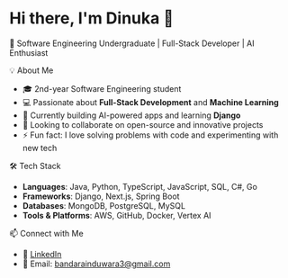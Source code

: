 # Hi there, I'm Dinuka 👋  
🚀 Software Engineering Undergraduate | Full-Stack Developer | AI Enthusiast  

💡 About Me  
- 🎓 2nd-year Software Engineering student  
- 💻 Passionate about **Full-Stack Development** and **Machine Learning**  
- 🌱 Currently building AI-powered apps and learning **Django**  
- 👯 Looking to collaborate on open-source and innovative projects  
- ⚡ Fun fact: I love solving problems with code and experimenting with new tech  

🛠️ Tech Stack  
- **Languages**: Java, Python, TypeScript, JavaScript, SQL, C#, Go  
- **Frameworks**: Django, Next.js, Spring Boot  
- **Databases**: MongoDB, PostgreSQL, MySQL  
- **Tools & Platforms**: AWS, GitHub, Docker, Vertex AI  

📫 Connect with Me  
- 💼 [LinkedIn](https://www.linkedin.com/in/dinuka-induwara)  
- 📧 Email: bandarainduwara3@gmail.com  
